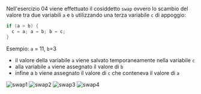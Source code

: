 Nell'esercizio 04 viene effettuato il cosiddetto `swap` ovvero lo scambio del valore tra due variabili `a` e `b` utilizzando una terza variabile `c` di appoggio:
```cpp
if (a > b) {
  c = a; a = b; b = c;
}
```
  
Esempio:  `a` = 11, `b`=3
- il valore della variabile `a` viene salvato temporaneamente nella variabile `c`
- alla variabile `a` viene assegnato il valore di `b`
- infine a `b` viene assegnato il valore di `c` che conteneva il valore di `a`

![swap1](https://github.com/scatanese/Cpp-Course/assets/3177485/b6f8bfa7-de9c-4335-8e99-a9497e590e79)
![swap2](https://github.com/scatanese/Cpp-Course/assets/3177485/6a16c5af-db26-4615-b567-ef978cdc95de)
![swap3](https://github.com/scatanese/Cpp-Course/assets/3177485/69e0a034-47d0-4eea-a741-a9bb267da714)
![swap4](https://github.com/scatanese/Cpp-Course/assets/3177485/ead55369-eb5f-416c-9f93-a7aefead1257)
